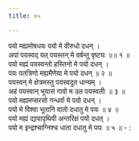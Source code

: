 ```yaml
---
title: ७५

---
```

पयो मह्यमोषधयः पयो मे वीरुधो दधन् ।  
अपां पयस्वद् यत् पयस्तन् मे वर्षन्तु वृष्टयः ॥॥ १ ॥  
पयो मह्यं पयस्वन्तो हस्तिनो मे पयो दधन् ।  
पयः पतत्रिणो मह्यमैणेया मे पयो दधन् ॥ २ ॥  
पयस्वन् मे क्षेत्रमस्तु पयस्वदुत धान्यम् ।  
अहं पयस्वान् भूयासं गावो म उत पयस्वतीः ॥ ३ ॥  
पयो मह्यमप्सरसो गन्धर्वा मे पयो दधन् ।  
पयो मे विश्वा भूतानि वातो दधातु मे पयः ॥ ४ ॥  
पयो मह्यं द्यावापृथिवी अन्तरिक्षं पयो दधत् ।  
पयो म इन्द्रश्चाग्निश्च धाता दधातु मे पयः ॥ ५ ॥ - :  